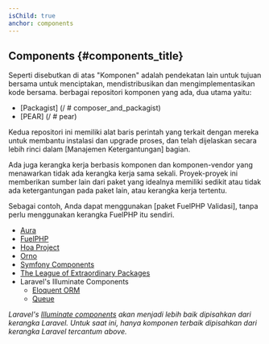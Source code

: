 ```yaml
---
isChild: true
anchor: components
---
```


## Components {#components_title}

Seperti disebutkan di atas "Komponen" adalah pendekatan lain untuk tujuan bersama untuk menciptakan, mendistribusikan dan mengimplementasikan kode bersama. berbagai
repositori komponen yang ada, dua utama yaitu:

* [Packagist] (/ # composer_and_packagist)
* [PEAR] (/ # pear)

Kedua repositori ini memiliki alat baris perintah yang terkait dengan mereka untuk membantu instalasi dan upgrade
proses, dan telah dijelaskan secara lebih rinci dalam [Manajemen Ketergantungan] bagian.

Ada juga kerangka kerja berbasis komponen dan komponen-vendor yang menawarkan tidak ada kerangka kerja sama sekali. Proyek-proyek ini memberikan
sumber lain dari paket yang idealnya memiliki sedikit atau tidak ada ketergantungan pada paket lain, atau kerangka kerja tertentu.

Sebagai contoh, Anda dapat menggunakan [paket FuelPHP Validasi], tanpa perlu menggunakan kerangka FuelPHP
itu sendiri.

  [Dependency Management]: /#dependency_management
  [FuelPHP Validation package]: https://github.com/fuelphp/validation

* [Aura](http://auraphp.github.com/)
* [FuelPHP](https://github.com/fuelphp)
* [Hoa Project](https://github.com/hoaproject)
* [Orno](https://github.com/orno)
* [Symfony Components](http://symfony.com/doc/current/components/index.html)
* [The League of Extraordinary Packages](http://thephpleague.com/)
* Laravel's Illuminate Components
    * [Eloquent ORM](https://github.com/illuminate/database)
    * [Queue](https://github.com/illuminate/queue)

_Laravel's [Illuminate components](https://github.com/illuminate) akan menjadi lebih baik dipisahkan dari kerangka Laravel.
Untuk saat ini, hanya komponen terbaik dipisahkan dari kerangka Laravel tercantum above._
